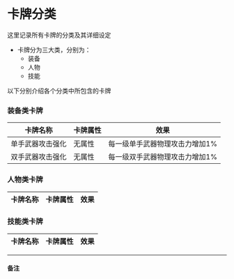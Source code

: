 # 卡牌分类
这里记录所有卡牌的分类及其详细设定

- 卡牌分为三大类，分别为：
    - 装备
    - 人物
    - 技能
 
 以下分别介绍各个分类中所包含的卡牌

### 装备类卡牌
|卡牌名称|卡牌属性|效果|
|-|-|-|
|单手武器攻击强化|无属性|每一级单手武器物理攻击力增加1%|
|双手武器攻击强化|无属性|每一级双手武器物理攻击力增加1%|


### 人物类卡牌
|卡牌名称|卡牌属性|效果|
|-|-|-|


### 技能类卡牌
|卡牌名称|卡牌属性|效果|
|-|-|-|

---

#### 备注
